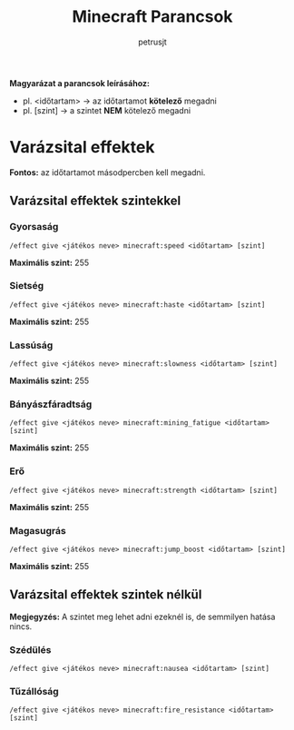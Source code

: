 ﻿---
title: Minecraft Parancsok
author: petrusjt
---

**Magyarázat a parancsok leírásához:**

- pl. &lt;időtartam&gt; -> az időtartamot **kötelező** megadni
- pl. \[szint\] -> a szintet **NEM** kötelező megadni

# Varázsital effektek

**Fontos:** az időtartamot másodpercben kell megadni.

## Varázsital effektek szintekkel

### Gyorsaság

```
/effect give <játékos neve> minecraft:speed <időtartam> [szint]
```

**Maximális szint:** 255

### Sietség

```
/effect give <játékos neve> minecraft:haste <időtartam> [szint]
```

**Maximális szint:** 255

### Lassúság

```
/effect give <játékos neve> minecraft:slowness <időtartam> [szint]
```

**Maximális szint:** 255

### Bányászfáradtság

```
/effect give <játékos neve> minecraft:mining_fatigue <időtartam> [szint]
```

**Maximális szint:** 255

### Erő

```
/effect give <játékos neve> minecraft:strength <időtartam> [szint]
```

**Maximális szint:** 255

### Magasugrás

```
/effect give <játékos neve> minecraft:jump_boost <időtartam> [szint]
```

**Maximális szint:** 255

## Varázsital effektek szintek nélkül

**Megjegyzés:** A szintet meg lehet adni ezeknél is, de semmilyen hatása nincs.

### Szédülés

```
/effect give <játékos neve> minecraft:nausea <időtartam> [szint]
```

### Tűzállóság

```
/effect give <játékos neve> minecraft:fire_resistance <időtartam> [szint]
```
